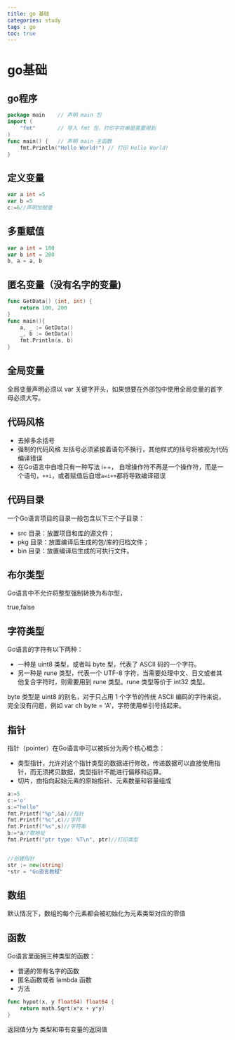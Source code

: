 ```yaml
---
title: go 基础
categories: study
tags : go
toc: true
---
```

# go基础
## go程序

```go
package main    // 声明 main 包
import (
    "fmt"       // 导入 fmt 包，打印字符串是需要用到
)
func main() {   // 声明 main 主函数
    fmt.Println("Hello World!") // 打印 Hello World!
}
```
## 定义变量

```go
var a int =5
var b =5
c:=6//声明加赋值
```

## 多重赋值

```go
var a int = 100
var b int = 200
b, a = a, b
```

## 匿名变量（没有名字的变量)

```go
func GetData() (int, int) {
    return 100, 200
}
func main(){
    a, _ := GetData()
    _, b := GetData()
    fmt.Println(a, b)
}
```

## 全局变量

全局变量声明必须以 var 关键字开头，如果想要在外部包中使用全局变量的首字母必须大写。



## 代码风格

- 去掉多余括号
- 强制的代码风格  左括号必须紧接着语句不换行，其他样式的括号将被视为代码编译错误
- 在Go语言中自增只有一种写法 i++，  自增操作符不再是一个操作符，而是一个语句，`++i`，或者赋值后自增`a=i++`都将导致编译错误

## 代码目录

一个Go语言项目的目录一般包含以下三个子目录：

- src 目录：放置项目和库的源文件；
- pkg 目录：放置编译后生成的包/库的归档文件；
- bin 目录：放置编译后生成的可执行文件。

## 布尔类型

Go语言中不允许将整型强制转换为布尔型，

true,false

## 字符类型

Go语言的字符有以下两种：

- 一种是 uint8 类型，或者叫 byte 型，代表了 ASCII 码的一个字符。
- 另一种是 rune 类型，代表一个 UTF-8 字符，当需要处理中文、日文或者其他复合字符时，则需要用到 rune 类型。rune 类型等价于 int32 类型。


byte 类型是 uint8 的别名，对于只占用 1 个字节的传统 ASCII 编码的字符来说，完全没有问题，例如 var ch byte = 'A'，字符使用单引号括起来。

## 指针

指针（pointer）在Go语言中可以被拆分为两个核心概念：

- 类型指针，允许对这个指针类型的数据进行修改，传递数据可以直接使用指针，而无须拷贝数据，类型指针不能进行偏移和运算。
- 切片，由指向起始元素的原始指针、元素数量和容量组成

```go
a:=5
c:='o'
s:="hello"
fmt.Printf("%p",&a)//指针
fmt.Printf("%c",c)//字符
fmt.Printf("%s",s)//字符串
b:=*a//取地址
fmt.Printf("ptr type: %T\n", ptr)//打印类型


//创建指针
str := new(string)
*str = "Go语言教程"
```

## 数组

默认情况下，数组的每个元素都会被初始化为元素类型对应的零值

## 函数

Go语言里面拥三种类型的函数：

- 普通的带有名字的函数
- 匿名函数或者 lambda 函数
- 方法

```go
func hypot(x, y float64) float64 {
    return math.Sqrt(x*x + y*y)
}

```

返回值分为  类型和带有变量的返回值 